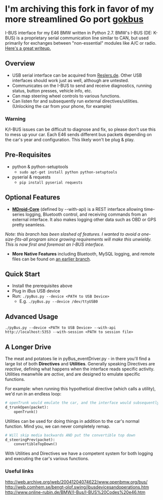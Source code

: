 # I'm archiving this fork in favor of my more streamlined Go port [gokbus](https://github.com/qcasey/gokbus)

I-BUS interface for my E46 BMW written in Python 2.7. BMW's I-BUS (DE: K-BUS) is a proprietary serial communication line similar to CAN, but used primarily for exchanges between "non-essential" modules like A/C or radio. [Here's a great writeup.](https://curious.ninja/blog/arduino-bmw-i-bus-interface-technical-details/) 

## Overview
* USB serial interface can be acquired from [Reslers.de](http://www.reslers.de/IBUS/). Other USB interfaces should work just as well, although are untested. 
* Communicates on the I-BUS to send and receive diagnostics, running status, button presses, vehicle info, etc. 
* Can map steering wheel controls to various functions. 
* Can listen for and subsequently run external directives/utilities. (Unlocking the car from your phone, for example) 
### Warning
K/I-BUS issues can be difficult to diagnose and fix, so please don't use this to mess up your car. Each E46 sends different bus packets depending on the car's year and configuration. This likely won't be plug & play.

## Pre-Requisites
* python & python-setuptools 
	* `sudo apt-get install python python-setuptools`
* pyserial & requests
	* `pip install pyserial requests` 

## Optional Features
* **[MDroid-Core](https://github.com/MrDoctorKovacic/MDroid-Core)** (defined by --with-api) is a REST interface allowing time-series logging, Bluetooth control, and receiving commands from an external interface. It also makes logging other data such as OBD or GPS pretty seamless.

*Note: this branch has been slashed of features. I wanted to avoid a one-size-fits-all program since growing requirements will make this unwieldy. This is now first and foremost an I-BUS interface.*

* **More Native Features** including Bluetooth, MySQL logging, and remote files can be found on [an earlier branch](https://github.com/MrDoctorKovacic/pyBus/tree/soylentspaghetti). 

## Quick Start
* Install the prerequisites above 
* Plug in iBus USB device 
* Run: `./pyBus.py --device <PATH to USB Device>` 
	* E.g. `./pyBus.py --device /dev/ttyUSB0` 

## Advanced Usage
`./pyBus.py --device <PATH to USB Device> --with-api http://localhost:5353 --with-session <PATH to session file>` 

## A Longer Drive
The meat and potatoes lie in pyBus_eventDriver.py - in there you'll find a large list of both **Directives** and **Utilities**. Generally speaking Directives are *reactive*, defining what happens when the interface reads specific activity. Utilities meanwhile are *active*, and are designed to emulate specific functions. 

For example: when running this hypothetical directive (which calls a utility), we'd run in an endless loop:
```python 
# openTrunk would emulate the car, and the interface would subsequently read d_trunkOpen
d_trunkOpen(packet):
	openTrunk()
```

Utilities can be used for doing things in addition to the car's normal function. Mind you, we can never completely remap.
```python 
# Will skip media backwards AND put the convertible top down
d_steeringPrev(packet):
	convertibleTopDown()
```

With Utilities and Directives we have a competent system for both logging and executing the car's various functions.

### Useful links
http://web.archive.org/web/20041204074622/www.openbmw.org/bus/  
http://web.comhem.se/bengt-olof.swing/ibusdevicesandoperations.htm   
http://www.online-rubin.de/BMW/I-Bus/I-BUS%20Codes%20e46.htm 
